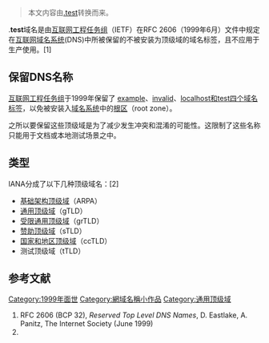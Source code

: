 > 本文内容由[.test](https://zh.wikipedia.org/wiki/.test)转换而来。


.**test**域名是由[互联网工程任务组](../Page/互联网工程任务组.md "wikilink")（IETF）在RFC 2606（1999年6月）文件中规定在[互联网](../Page/互联网.md "wikilink")[域名系统](../Page/域名系统.md "wikilink")(DNS)中所被保留的不被安装为顶级域的域名标签，且不应用于生产使用。\[1\]

## 保留DNS名称

[互联网工程任务组](../Page/互联网工程任务组.md "wikilink")于1999年保留了 [example](https://zh.wikipedia.org/wiki/.example "wikilink")、[invalid](https://zh.wikipedia.org/wiki/.invalid "wikilink")、[localhost和test四个域名标签](https://zh.wikipedia.org/wiki/.localhost "wikilink")，以免被安装入[域名系统](../Page/域名系统.md "wikilink")中的[根区](https://zh.wikipedia.org/wiki/根区 "wikilink")（root zone）。

之所以要保留这些顶级域是为了减少发生冲突和混淆的可能性。这限制了这些名称只能用于文档或本地测试场景之中。

## 类型

IANA分成了以下几种顶级域名：\[2\]

  - [基础架构顶级域](../Page/.arpa.md "wikilink")（ARPA）
  - [通用顶级域](../Page/通用頂級域.md "wikilink")（gTLD）
  - [受限通用顶级域](../Page/通用頂級域.md "wikilink")（grTLD）
  - [赞助顶级域](https://zh.wikipedia.org/wiki/Sponsored_top-level_domain "wikilink")（sTLD）
  - [国家和地区顶级域](../Page/國家和地區頂級域.md "wikilink")（ccTLD）
  - 测试顶级域（tTLD）

## 参考文献

[Category:1999年面世](https://zh.wikipedia.org/wiki/Category:1999年面世 "wikilink") [Category:網域名稱小作品](https://zh.wikipedia.org/wiki/Category:網域名稱小作品 "wikilink") [Category:通用顶级域](https://zh.wikipedia.org/wiki/Category:通用顶级域 "wikilink")

1.  RFC 2606 (BCP 32), *Reserved Top Level DNS Names*, D. Eastlake, A. Panitz, The Internet Society (June 1999)
2.